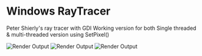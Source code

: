 # Windows RayTracer
Peter Shierly's ray tracer with GDI 
Working version for both Single threaded & multi-threaded version using SetPixel()

![Render Output](https://pbs.twimg.com/media/DvuZOUmWsAAg9oR.jpg)
![Render Output](https://pbs.twimg.com/media/DvuZOUFXQAAOCPm.jpg)
![Render Output](https://pbs.twimg.com/media/DvuZOUsXgAI-RtL.jpg)
